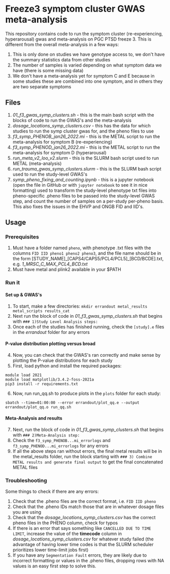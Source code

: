 # Freeze3 symptom cluster GWAS meta-analysis
This repository contains code to run the symptom cluster (re-experiencing, hyperarousal) gwas and meta-analysis on PGC PTSD freeze 3. This is different from the overall meta-analysis in a few ways:
1. This is only done on studies we have genotype access to, we don't have the summary statistics data from other studies
2. The number of samples is varied depending on what symptom data we have (there is some missing data)
3. We don't have a meta-analysis yet for symptom C and E because in some studies these are combined into one symptom, and in others they are two separate symptoms

## Files
1. *01_f3_gwas_symp_clusters.sh* - this is the main bash script with the blocks of code to run the GWAS's and the meta-analysis
2. *dosage_locations_symp_clusters.csv* - this has the data for which studies to run the symp cluster gwas for, and the pheno files to use
3. *f3_symp_PHENOB_jan26_2022.mi* - this is the METAL script to run the meta-analysis for symptom B (re-experiencing)
4. *f3_symp_PHENOD_jan26_2022.mi* - this is the METAL script to run the meta-analysis for symptom D (hyperarousal)
5. *run_meta_v2_loo_v2.slurm* - this is the SLURM bash script used to run METAL (meta-analysis)
6. *run_trauma_gwas_symp_clusters.slurm* - this is the SLURM bash script used to run the study-level GWAS's
7. *symp_pheno_fixing_and_counting.ipynb* - this is a jupyter notebook (open the file in GitHub or with `jupyter notebook` to see it in nice formatting) used to transform the study-level phenotype txt files into pheno-specific .pheno files to be passed into the study-level GWAS step, and count the number of samples on a per-study per-pheno basis. This also fixes the issues in the EHVP and ONGB FID and IID's.

## Usage
### Prerequisites
1. Must have a folder named `pheno`, with phenotype .txt files with the columns `FID IID pheno1 pheno2 pheno3`, and the file name should be in the form [STUDY_NAME]\_[CAPS4/CAPS5/PCL4/PCL5]\_[BCD/BCDE].txt, e.g. *1_MRSC_C_MAX_PCL4_BCD.txt*
2. Must have metal and plink2 available in your $PATH

### Run it
#### Set up & GWAS's
1. To start, make a few directories: `mkdir errandout metal_results metal_scripts results_cat`
2. Next run the block of code in *01_f3_gwas_symp_clusters.sh* that begins with `### 1)Study Level Analysis steps:`
3. Once each of the studies has finished running, check the `[study].e` files in the *errandout* folder for any errors

#### P-value distribution plotting versus broad
4. Now, you can check that the GWAS's ran correctly and make sense by plotting the P-value distributions for each study
5. First, load python and install the required packages:
```
module load 2021
module load matplotlib/3.4.2-foss-2021a
pip3 install -r requirements.txt
```

6. Now, run run_qq.sh to produce plots in the `plots` folder for each study:
```
sbatch --time=01:00:00 --error errandout/plot_qq.e --output errandout/plot_qq.o run_qq.sh
```

#### Meta-Analysis and results
7. Next, run the block of code in *01_f3_gwas_symp_clusters.sh* that begins with `### 2)Meta-Analysis step:`
8. Check the `f3_symp_PHENOB...mi_errorlogs` and `f3_symp_PHENOD...mi_errorlogs` for any errors
9. If all the above steps ran without errors, the final metal results will be in the metal_results folder, run the block starting with `### 3) Combine METAL results and generate final output` to get the final concatenated METAL files

### Troubleshooting
Some things to check if there are any errors:
1. Check that the .pheno files are the correct format, i.e. `FID IID pheno`
2. Check that the .pheno IDs match those that are in whatever dosage files you are using
3. Check that the *dosage_locations_symp_clusters.csv* has the correct pheno files in the PHENO column, check for typos
4. If there is an error that says something like `CANCELLED DUE TO TIME LIMIT`, increase the value of the **timecode** column in *dosage_locations_symp_clusters.csv* for whatever study failed (the advantage of having lower time codes is that the SLURM scheduler prioritizes lower time-limit jobs first)
5. If you have any `Segmentation Fault` errors, they are likely due to incorrect formatting or values in the .pheno files, dropping rows with NA values is an easy first step to solve this.
